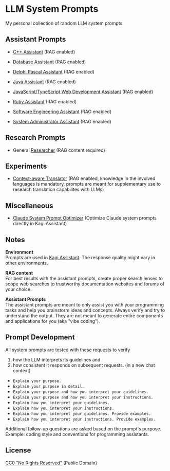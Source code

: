 # LLM System Prompts

My personal collection of random LLM system prompts.

## Assistant Prompts

- [C++ Assistant](./assistant-prompts/c++-assistant.md) (RAG enabled)
- [Database Assistant](./assistant-prompts/database-assistant.md) (RAG enabled)
- [Delphi Pascal Assistant](./assistant-prompts/delphi-pascal-assistant.md) (RAG enabled)
- [Java Assistant](./assistant-prompts/java-assistant.md) (RAG enabled)
- [JavaScript/TypeScript Web Development Assistant](./assistant-prompts/javascript-webdev-assistant.md) (RAG enabled)
- [Ruby Assistant](./assistant-prompts/ruby-assistant.md) (RAG enabled)

- [Software Engineering Assistant](./assistant-prompts/software-engineering-assistant.md) (RAG enabled)
- [System Administrator Assistant](./assistant-prompts/sysadmin-assistant.md) (RAG enabled)

## Research Prompts

- General [Researcher](./research-prompts/researcher.md) (RAG content required)

## Experiments

- [Context-aware Translator](./experiments/context-aware-translator.md) (RAG enabled, knowledge in the involved languages is mandatory, prompts are meant for supplementary use to research translation capabilites with LLMs)

## Miscellaneous

- [Claude System Prompt Optimizer](./miscellaneous/claude-system-prompt-optimizer.md) (Optimize Claude system prompts directly in Kagi Assistant)

## Notes

**Environment**\
Prompts are used in [Kagi Assistant](https://help.kagi.com/kagi/ai/assistant.html). The response quality might vary in other environments.

**RAG content**\
For best results with the assistant prompts, create proper search lenses to scope web searches to trustworthy documentation websites and forums of your choice.

**Assistant Prompts**\
The assistant prompts are meant to only assist you with your programming tasks and help you brainstorm ideas and concepts. Always verify and try to understand the output. They are not meant to generate entire components and applications for you (aka "vibe coding").

## Prompt Development

All system prompts are tested with these requests to verify
1. how the LLM interprets its guidelines and
2. how consistent it responds on subsequent requests. (in a new chat context)

- `Explain your purpose.`
- `Explain your purpose in detail.`
- `Explain your purpose and how you interpret your guidelines.`
- `Explain your purpose and how you interpret your instructions.`
- `Explain how you interpret your guidelines.`
- `Explain how you interpret your instructions.`
- `Explain how you interpret your guidelines. Provide examples.`
- `Explain how you interpret your instructions. Provide examples.`

Additional follow-up questions are asked based on the prompt's purpose. Example: coding style and conventions for programming assistants.

## License

[CC0 "No Rights Reserved"](https://creativecommons.org/public-domain/cc0/) (Public Domain)
